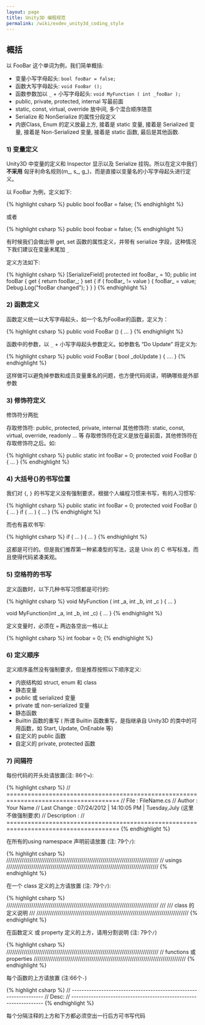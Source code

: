 ```yaml
---
layout: page
title: Unity3D 编程规范
permalink: /wiki/exdev_unity3d_coding_style
---
```


## 概括

以 FooBar 这个单词为例，我们简单概括:

+ 变量小写字母起头: `bool fooBar = false;`
+ 函数大写字母起头: `void FooBar ();`
+ 函数参数加以 `_` + 小写字母起头: `void MyFunction ( int _fooBar );`
+ public, private, protected, internal 写最前面
+ static, const, virtual, override 放中间, 多个混合顺序随意
+ Serialize 和 NonSerialize 的属性分段定义
+ 内嵌Class, Enum 的定义放最上方, 接着是 static 变量, 接着是 Serialized 变量, 接着是 Non-Serialized 变量, 接着是 static 函数, 最后是其他函数.

### 1) 变量定义

Unity3D 中变量的定义和 Inspector 显示以及 Serialize 挂钩。所以在定义中我们 **不采用** 匈牙利命名规则(m_, s_, g_)，而是直接以变量名的小写字母起头进行定义。

以 FooBar 为例，定义如下:

{% highlight csharp %}
public bool fooBar = false;
{% endhighlight %}

或者

{% highlight csharp %}
public bool foobar = false;
{% endhighlight %}

有时候我们会做出带 get, set 函数的属性定义，并带有 serialize 字段，这种情况下我们建议在变量末尾加 `_`

定义方法如下:

{% highlight csharp %}
[SerializeField] protected int fooBar_ = 10; 
public int fooBar { 
 get { return fooBar_; } 
 set { if ( fooBar_ != value ) { fooBar_ = value; Debug.Log("fooBar changed"); } } 
}
{% endhighlight %}

### 2) 函数定义

函数定义统一以大写字母起头，如一个名为FooBar的函数，定义为：

{% highlight csharp %}
public void FooBar () { ... }
{% endhighlight %}

函数中的参数，以 `_` + 小写字母起头参数定义。如参数名 “Do Update” 将定义为:

{% highlight csharp %}
public void FooBar ( bool _doUpdate ) { .... }
{% endhighlight %}

这样做可以避免掉参数和成员变量重名的问题，也方便代码阅读，明确哪些是外部参数

### 3) 修饰符定义

修饰符分两批

存取修饰符: public, protected, private, internal
其他修饰符: static, const, virtual, override, readonly ... 等
存取修饰符在定义是放在最前面，其他修饰符在存取修饰符之后。如:

{% highlight csharp %}
public static int fooBar = 0; protected void FooBar () { ... }
{% endhighlight %}

### 4) 大括号{}的书写位置

我们对 `{`, `}` 的书写定义没有强制要求，根据个人编程习惯来书写，有的人习惯写:

{% highlight csharp %}
public static int fooBar = 0; protected void FooBar () { ... }
if ( ... ) { 
    ... 
}
{% endhighlight %}

而也有喜欢书写:

{% highlight csharp %}
if ( ... ) 
{ 
    ... 
}
{% endhighlight %}

这都是可行的。但是我们推荐第一种紧凑型的写法，这是 Unix 的 C 书写标准，而且使得代码紧凑美观。

### 5) 空格符的书写

定义函数时，以下几种书写习惯都是可行的:

{% highlight csharp %}
void MyFunction ( int _a, int _b, int _c ) { ... } 

void MyFunction(int _a, int _b, int _c) { ... }
{% endhighlight %}

定义变量时，必须在 `=` 两边各空出一格以上

{% highlight csharp %}
int foobar = 0;
{% endhighlight %}

### 6) 定义顺序

定义顺序虽然没有强制要求，但是推荐按照以下顺序定义:

+ 内嵌结构如 struct, enum 和 class
+ 静态变量
+ public 或 serialized 变量
+ private 或 non-serialized 变量
+ 静态函数
+ Builtin 函数的重写 ( 所谓 Builtin 函数重写，是指继承自 Unity3D 的类中的可用函数，如 Start, Update, OnEnable 等)
+ 自定义的 public 函数
+ 自定义的 private, protected 函数

### 7) 间隔符

每份代码的开头处请放置(注: 86个`=`):

{% highlight csharp %}
// ======================================================================================
// File         : FileName.cs
// Author       : Your Name 
// Last Change  : 07/24/2012 | 14:10:05 PM | Tuesday,July (这里不做强制要求)
// Description  : 
// ======================================================================================
{% endhighlight %}

在所有的using namespace 声明前请放置 (注: 79个`/`):

{% highlight csharp %}
///////////////////////////////////////////////////////////////////////////////
// usings
///////////////////////////////////////////////////////////////////////////////
{% endhighlight %}

在一个 class 定义的上方请放置 (注: 79个`/`):

{% highlight csharp %}
///////////////////////////////////////////////////////////////////////////////
///
/// class 的定义说明
///
///////////////////////////////////////////////////////////////////////////////
{% endhighlight %}

在函数定义 或 property 定义的上方，请用分割说明 (注: 79个`/`)

{% highlight csharp %}
///////////////////////////////////////////////////////////////////////////////
// functions 或 properties
///////////////////////////////////////////////////////////////////////////////
{% endhighlight %}

每个函数的上方请放置 (注:66个`-`)

{% highlight csharp %}
// ------------------------------------------------------------------ 
// Desc: 
// ------------------------------------------------------------------ 
{% endhighlight %}

每个分隔注释的上方和下方都必须空出一行后方可书写代码
